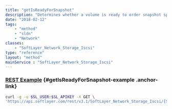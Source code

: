 ```yaml
---
title: "getIsReadyForSnapshot"
description: "Determines whether a volume is ready to order snapshot space, or, if snapshot space is already available, to assign a snapshot schedule, or to take a manual snapshot."
date: "2018-02-12"
tags:
    - "method"
    - "sldn"
    - "Network"
classes:
    - "SoftLayer_Network_Storage_Iscsi"
type: "reference"
layout: "method"
mainService : "SoftLayer_Network_Storage_Iscsi"
---
```


### [REST Example](#getIsReadyForSnapshot-example) <a href="/article/rest/"><i class="fas fa-question"></i></a> {#getIsReadyForSnapshot-example .anchor-link} 
```bash
curl -g -u $SL_USER:$SL_APIKEY -X GET \
'https://api.softlayer.com/rest/v3.1/SoftLayer_Network_Storage_Iscsi/{SoftLayer_Network_Storage_IscsiID}/getIsReadyForSnapshot'
```
